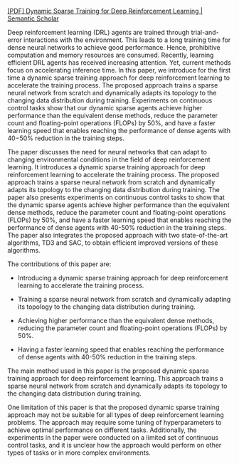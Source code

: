 [[PDF] Dynamic Sparse Training for Deep Reinforcement Learning | Semantic Scholar](https://www.semanticscholar.org/paper/Dynamic-Sparse-Training-for-Deep-Reinforcement-Sokar-Mocanu/d59324d2534051042ed575e98f656a9e5dfe041c)

Deep reinforcement learning (DRL) agents are trained through trial-and-error interactions with the environment. This leads to a long training time for dense neural networks to achieve good performance. Hence, prohibitive computation and memory resources are consumed. Recently, learning efficient DRL agents has received increasing attention. Yet, current methods focus on accelerating inference time. In this paper, we introduce for the first time a dynamic sparse training approach for deep reinforcement learning to accelerate the training process. The proposed approach trains a sparse neural network from scratch and dynamically adapts its topology to the changing data distribution during training. Experiments on continuous control tasks show that our dynamic sparse agents achieve higher performance than the equivalent dense methods, reduce the parameter count and floating-point operations (FLOPs) by 50%, and have a faster learning speed that enables reaching the performance of dense agents with 40−50% reduction in the training steps.

The paper discusses the need for neural networks that can adapt to changing environmental conditions in the field of deep reinforcement learning. It introduces a dynamic sparse training approach for deep reinforcement learning to accelerate the training process. The proposed approach trains a sparse neural network from scratch and dynamically adapts its topology to the changing data distribution during training. The paper also presents experiments on continuous control tasks to show that the dynamic sparse agents achieve higher performance than the equivalent dense methods, reduce the parameter count and floating-point operations (FLOPs) by 50%, and have a faster learning speed that enables reaching the performance of dense agents with 40-50% reduction in the training steps. The paper also integrates the proposed approach with two state-of-the-art algorithms, TD3 and SAC, to obtain efficient improved versions of these algorithms.

The contributions of this paper are:

- Introducing a dynamic sparse training approach for deep reinforcement learning to accelerate the training process.

- Training a sparse neural network from scratch and dynamically adapting its topology to the changing data distribution during training.

- Achieving higher performance than the equivalent dense methods, reducing the parameter count and floating-point operations (FLOPs) by 50%.

- Having a faster learning speed that enables reaching the performance of dense agents with 40-50% reduction in the training steps.

The main method used in this paper is the proposed dynamic sparse training approach for deep reinforcement learning. This approach trains a sparse neural network from scratch and dynamically adapts its topology to the changing data distribution during training.

One limitation of this paper is that the proposed dynamic sparse training approach may not be suitable for all types of deep reinforcement learning problems. The approach may require some tuning of hyperparameters to achieve optimal performance on different tasks. Additionally, the experiments in the paper were conducted on a limited set of continuous control tasks, and it is unclear how the approach would perform on other types of tasks or in more complex environments.